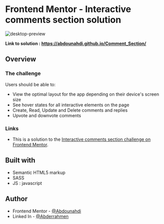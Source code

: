 # Frontend Mentor - Interactive comments section solution

![desktop-preview](https://github.com/user-attachments/assets/585f2cbb-77a8-4181-a25f-f8c68efac5dd)



**Link to solution : https://abdounahdi.github.io/Comment_Section/** 

## Overview

### The challenge

Users should be able to:

- View the optimal layout for the app depending on their device's screen size
- See hover states for all interactive elements on the page
- Create, Read, Update and Delete comments and replies
- Upvote and downvote comments

### Links

- This is a solution to the [Interactive comments section challenge on Frontend Mentor](https://www.frontendmentor.io/challenges/interactive-comments-section-iG1RugEG9).

## Built with

- Semantic HTML5 markup
- SASS
- JS : javascript 

## Author

- Frontend Mentor - [@Abdounahdi](https://www.frontendmentor.io/profile/Abdounahdi)
- Linked In - [@Abderrahmen](https://www.linkedin.com/in/nahdi-abderrahmen-90a43b2b1/)
